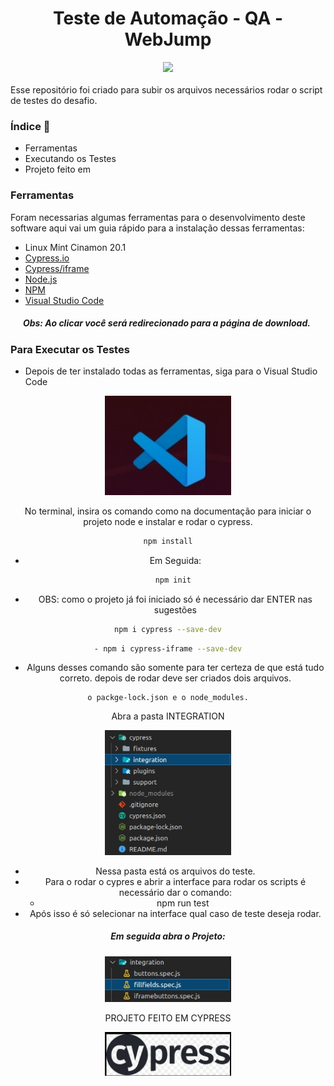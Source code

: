 <h1>
    <div align='center'>Teste de Automação - QA - WebJump</div>
</h1>
<div align='center'>
    <img src="http://img.shields.io/static/v1?label=STATUS%20&message=CONCLUIDO&color=-green"/>
</div>
</br>
Esse repositório foi criado para subir os arquivos necessários rodar o script de testes do desafio.

### Índice :scroll: 
- Ferramentas
- Executando os Testes
- Projeto feito em

### Ferramentas

Foram necessarias algumas ferramentas para o desenvolvimento deste software aqui vai um guia rápido para a instalação dessas ferramentas:



- Linux Mint Cinamon 20.1 
- [Cypress.io](https://docs.cypress.io/guides/getting-started/installing-cypress)
- [Cypress/iframe](https://npm.io/package/cypress-iframe)
- [Node.js](https://nodejs.org/en/download/)
- [NPM](https://docs.npmjs.com/downloading-and-installing-node-js-and-npm)
- [Visual Studio Code](https://code.visualstudio.com/download)

##### &nbsp;&nbsp;&nbsp;&nbsp;&nbsp;&nbsp;Obs: Ao clicar você será redirecionado para a página de download.

### Para Executar os Testes

- Depois de ter instalado todas as ferramentas, siga para o Visual Studio Code
 <div align='center'>
     <img src='/imagensReadme/vscode.jpeg' width=40% height=40%>
   
   No terminal, insira os comando como na documentação para iniciar o projeto node e instalar e rodar o cypress.

  ```bash  
  npm install
  ```
- Em Seguida:
  
  ```bash    
  npm init 
  ```
    
-  OBS: como o projeto já foi iniciado só é necessário dar ENTER nas sugestões
    
  ```bash  
  npm i cypress --save-dev
  ```
  ```bash  
  - npm i cypress-iframe --save-dev
  ```
    
  -  Alguns desses comando são somente para ter certeza de que está tudo correto. 
        depois de rodar deve ser criados dois arquivos.
    
    o packge-lock.json e o node_modules.


  Abra a pasta INTEGRATION
    
<img src='/imagensReadme/estrutura-pastas.jpeg' width=40% height=40%>

  - Nessa pasta está os arquivos do teste.
  - Para o rodar o cypres e abrir a interface para rodar os scripts é necessário dar o comando:
    - npm run test
  - Após isso é só selecionar na interface qual caso de teste deseja rodar.

 ##### Em seguida abra o Projeto:
    
<img src='/imagensReadme/testes.jpeg' width=40% height=40%>
     
      
 PROJETO FEITO EM CYPRESS
    
<img src='/imagensReadme/cypress.jpeg' width=40% height=40%>
 
